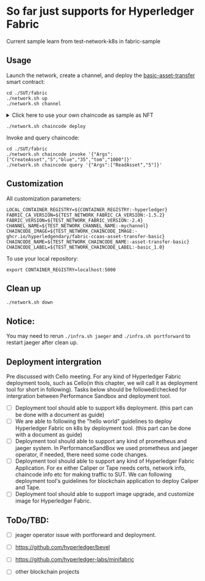 # So far just supports for Hyperledger Fabric
Current sample learn from test-network-k8s in fabric-sample

## Usage
Launch the network, create a channel, and deploy the [basic-asset-transfer](./asset-transfer-basic) smart contract: 
```shell
cd ./SUT/fabric
./network.sh up
./network.sh channel
```

<details>
<summary>Click here to use your own chaincode as sample as NFT</summary>

```shell
./network buildchaincode ./chaincode/nftsamplecode
export TEST_NETWORK_CHAINCODE_IMAGE=nftsample:latest
export TEST_NETWORK_CHAINCODE_NAME=nftsample
export TEST_NETWORK_CHAINCODE_LABEL=nft_1.0
```
</details>

```shell
./network.sh chaincode deploy
```

Invoke and query chaincode:
```shell
cd ./SUT/fabric
./network.sh chaincode invoke '{"Args":["CreateAsset","5","blue","35","tom","1000"]}' 
./network.sh chaincode query '{"Args":["ReadAsset","5"]}'
```

## Customization
All customization parameters:
```shell
LOCAL_CONTAINER_REGISTRY=${CONTAINER_REGISTRY:-hyperledger}
FABRIC_CA_VERSION=${TEST_NETWORK_FABRIC_CA_VERSION:-1.5.2}
FABRIC_VERSION=${TEST_NETWORK_FABRIC_VERSION:-2.4}
CHANNEL_NAME=${TEST_NETWORK_CHANNEL_NAME:-mychannel}
CHAINCODE_IMAGE=${TEST_NETWORK_CHAINCODE_IMAGE:-ghcr.io/hyperledgendary/fabric-ccaas-asset-transfer-basic}
CHAINCODE_NAME=${TEST_NETWORK_CHAINCODE_NAME:-asset-transfer-basic}
CHAINCODE_LABEL=${TEST_NETWORK_CHAINCODE_LABEL:-basic_1.0}
```
To use your local repository:
```shell
export CONTAINER_REGISTRY=localhost:5000
```

## Clean up
```shell
./network.sh down
```

## Notice:
You may need to rerun `./infra.sh jaeger` and `./infra.sh portforward` to restart jaeger after clean up.

## Deployment intergration
Pre discussed with Cello meeting. For any kind of Hyperledger Fabric deployment tools, such as Cello(in this chapter, we will call it as deployment tool for short in following). Tasks below should be followed/checked for intergration between Performance Sandbox and deployment tool.
- [ ] Deployment tool should able to support k8s deployment. (this part can be done with a document as guide)
- [ ] We are able to following the "hello world" guidelines to deploy Hyperledger Fabric on k8s by deployment tool. (this part can be done with a document as guide)
- [ ] Deployment tool should able to support any kind of prometheus and jaeger system. In PerformanceSandBox we used prometheus and jaeger operator, if needed, there need some code changes.
- [ ] Deployment tool should able to support any kind of Hyperledger Fabric Application. For ex either Caliper or Tape needs certs, network info, chaincode info etc for making traffic to SUT. We can following deployment tool's guidelines for blockchain application to deploy Caliper and Tape.
- [ ] Deployment tool should able to support image upgrade, and customize image for Hyperledger Fabric.

## ToDo/TBD: 
- [ ] jeager operator issue with portforward and deployment.
- [ ] https://github.com/hyperledger/bevel
- [ ] https://github.com/hyperledger-labs/minifabric

- [ ] other blockchain projects